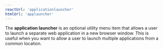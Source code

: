 ```yaml
---
reactUrl: 'applicationlauncher'
htmlUrl: 'applauncher'
---
```

The **application launcher** is an optional utility menu item that allows a user to launch a separate web application in a new browser window. This is useful when you want to allow a user to launch multiple applications from a common location.
